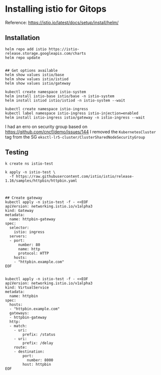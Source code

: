 # Installing istio for Gitops

Reference: https://istio.io/latest/docs/setup/install/helm/

## Installation

```
helm repo add istio https://istio-release.storage.googleapis.com/charts
helm repo update


## Get options available
helm show values istio/base
helm show values istio/istiod
helm show values istio/gateway

kubectl create namespace istio-system
helm install istio-base istio/base -n istio-system
helm install istiod istio/istiod -n istio-system --wait

kubectl create namespace istio-ingress
kubectl label namespace istio-ingress istio-injection=enabled
helm install istio-ingress istio/gateway -n istio-ingress --wait
```

I had an erro on security group
based on https://github.com/cncf/demo/issues/144
I removed the `KubernetesCluster` tag from the SG `eksctl-lr5-cluster/ClusterSharedNodeSecurityGroup`

## Testing

```
k create ns istio-test

k apply -n istio-test \
  -f https://raw.githubusercontent.com/istio/istio/release-1.16/samples/httpbin/httpbin.yaml



## Create gateway
kubectl apply -n istio-test -f - <<EOF
apiVersion: networking.istio.io/v1alpha3
kind: Gateway
metadata:
  name: httpbin-gateway
spec:
  selector:
    istio: ingress
  servers:
  - port:
      number: 80
      name: http
      protocol: HTTP
    hosts:
    - "httpbin.example.com"
EOF


kubectl apply -n istio-test -f - <<EOF
apiVersion: networking.istio.io/v1alpha3
kind: VirtualService
metadata:
  name: httpbin
spec:
  hosts:
  - "httpbin.example.com"
  gateways:
  - httpbin-gateway
  http:
  - match:
    - uri:
        prefix: /status
    - uri:
        prefix: /delay
    route:
    - destination:
        port:
          number: 8000
        host: httpbin
EOF

```

###
